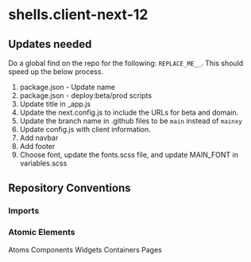 # shells.client-next-12

## Updates needed

Do a global find on the repo for the following: `REPLACE_ME__`. This should speed up the below process.

1. package.json - Update name
1. package.json - deploy:beta/prod scripts
1. Update title in \_app.js
1. Update the next.config.js to include the URLs for beta and domain.
1. Update the branch name in .github files to be `main` instead of `mainxy`
1. Update config.js with client information.
1. Add navbar
1. Add footer
1. Choose font, update the fonts.scss file, and update MAIN_FONT in variables.scss

## Repository Conventions

### Imports

### Atomic Elements

Atoms
Components
Widgets
Containers
Pages
